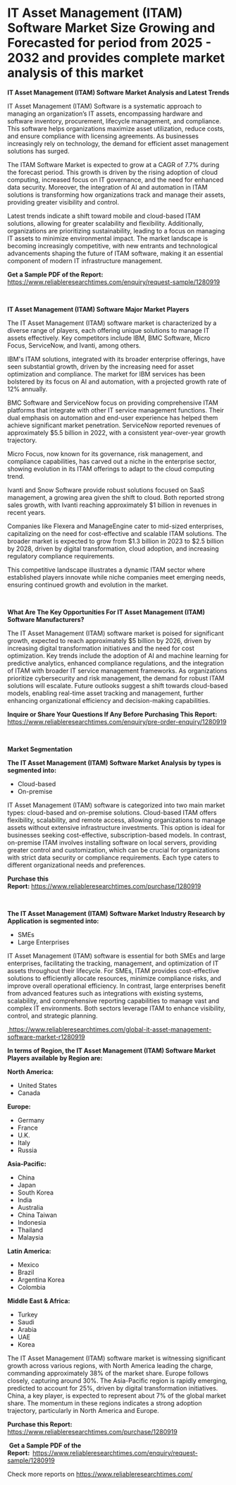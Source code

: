 <p><h1>IT Asset Management (ITAM) Software Market Size Growing and Forecasted for period from 2025 - 2032 and provides complete market analysis of this market</h1></p><p><strong>IT Asset Management (ITAM) Software Market Analysis and Latest Trends</strong></p>
<p><p>IT Asset Management (ITAM) Software is a systematic approach to managing an organization’s IT assets, encompassing hardware and software inventory, procurement, lifecycle management, and compliance. This software helps organizations maximize asset utilization, reduce costs, and ensure compliance with licensing agreements. As businesses increasingly rely on technology, the demand for efficient asset management solutions has surged.</p><p>The ITAM Software Market is expected to grow at a CAGR of 7.7% during the forecast period. This growth is driven by the rising adoption of cloud computing, increased focus on IT governance, and the need for enhanced data security. Moreover, the integration of AI and automation in ITAM solutions is transforming how organizations track and manage their assets, providing greater visibility and control.</p><p>Latest trends indicate a shift toward mobile and cloud-based ITAM solutions, allowing for greater scalability and flexibility. Additionally, organizations are prioritizing sustainability, leading to a focus on managing IT assets to minimize environmental impact. The market landscape is becoming increasingly competitive, with new entrants and technological advancements shaping the future of ITAM software, making it an essential component of modern IT infrastructure management.</p></p>
<p><strong>Get a Sample PDF of the Report:&nbsp;</strong> <a href="https://www.reliableresearchtimes.com/enquiry/request-sample/1280919?utm_campaign=2232&utm_medium=2&utm_source=Github&utm_content=ia&utm_term=24032025&utm_id=it-asset-management-itam-software">https://www.reliableresearchtimes.com/enquiry/request-sample/1280919</a></p>
<p>&nbsp;</p>
<p><strong>IT Asset Management (ITAM) Software Major Market Players</strong></p>
<p><p>The IT Asset Management (ITAM) software market is characterized by a diverse range of players, each offering unique solutions to manage IT assets effectively. Key competitors include IBM, BMC Software, Micro Focus, ServiceNow, and Ivanti, among others.</p><p>IBM's ITAM solutions, integrated with its broader enterprise offerings, have seen substantial growth, driven by the increasing need for asset optimization and compliance. The market for IBM services has been bolstered by its focus on AI and automation, with a projected growth rate of 12% annually.</p><p>BMC Software and ServiceNow focus on providing comprehensive ITAM platforms that integrate with other IT service management functions. Their dual emphasis on automation and end-user experience has helped them achieve significant market penetration. ServiceNow reported revenues of approximately $5.5 billion in 2022, with a consistent year-over-year growth trajectory.</p><p>Micro Focus, now known for its governance, risk management, and compliance capabilities, has carved out a niche in the enterprise sector, showing evolution in its ITAM offerings to adapt to the cloud computing trend.</p><p>Ivanti and Snow Software provide robust solutions focused on SaaS management, a growing area given the shift to cloud. Both reported strong sales growth, with Ivanti reaching approximately $1 billion in revenues in recent years.</p><p>Companies like Flexera and ManageEngine cater to mid-sized enterprises, capitalizing on the need for cost-effective and scalable ITAM solutions. The broader market is expected to grow from $1.3 billion in 2023 to $2.5 billion by 2028, driven by digital transformation, cloud adoption, and increasing regulatory compliance requirements.</p><p>This competitive landscape illustrates a dynamic ITAM sector where established players innovate while niche companies meet emerging needs, ensuring continued growth and evolution in the market.</p></p>
<p>&nbsp;</p>
<p><strong>What Are The Key Opportunities For IT Asset Management (ITAM) Software Manufacturers?</strong></p>
<p><p>The IT Asset Management (ITAM) software market is poised for significant growth, expected to reach approximately $5 billion by 2026, driven by increasing digital transformation initiatives and the need for cost optimization. Key trends include the adoption of AI and machine learning for predictive analytics, enhanced compliance regulations, and the integration of ITAM with broader IT service management frameworks. As organizations prioritize cybersecurity and risk management, the demand for robust ITAM solutions will escalate. Future outlooks suggest a shift towards cloud-based models, enabling real-time asset tracking and management, further enhancing organizational efficiency and decision-making capabilities.</p></p>
<p><strong>Inquire or Share Your Questions If Any Before Purchasing This Report:</strong> <a href="https://www.reliableresearchtimes.com/enquiry/pre-order-enquiry/1280919?utm_campaign=2232&utm_medium=2&utm_source=Github&utm_content=ia&utm_term=24032025&utm_id=it-asset-management-itam-software">https://www.reliableresearchtimes.com/enquiry/pre-order-enquiry/1280919</a></p>
<p>&nbsp;</p>
<p><strong>Market Segmentation</strong></p>
<p><strong>The IT Asset Management (ITAM) Software Market Analysis by types is segmented into:</strong></p>
<p><ul><li>Cloud-based</li><li>On-premise</li></ul></p>
<p><p>IT Asset Management (ITAM) software is categorized into two main market types: cloud-based and on-premise solutions. Cloud-based ITAM offers flexibility, scalability, and remote access, allowing organizations to manage assets without extensive infrastructure investments. This option is ideal for businesses seeking cost-effective, subscription-based models. In contrast, on-premise ITAM involves installing software on local servers, providing greater control and customization, which can be crucial for organizations with strict data security or compliance requirements. Each type caters to different organizational needs and preferences.</p></p>
<p><strong>Purchase this Report:&nbsp;</strong><a href="https://www.reliableresearchtimes.com/purchase/1280919?utm_campaign=2232&utm_medium=2&utm_source=Github&utm_content=ia&utm_term=24032025&utm_id=it-asset-management-itam-software">https://www.reliableresearchtimes.com/purchase/1280919</a></p>
<p>&nbsp;</p>
<p><strong>The IT Asset Management (ITAM) Software Market Industry Research by Application is segmented into:</strong></p>
<p><ul><li>SMEs</li><li>Large Enterprises</li></ul></p>
<p><p>IT Asset Management (ITAM) software is essential for both SMEs and large enterprises, facilitating the tracking, management, and optimization of IT assets throughout their lifecycle. For SMEs, ITAM provides cost-effective solutions to efficiently allocate resources, minimize compliance risks, and improve overall operational efficiency. In contrast, large enterprises benefit from advanced features such as integrations with existing systems, scalability, and comprehensive reporting capabilities to manage vast and complex IT environments. Both sectors leverage ITAM to enhance visibility, control, and strategic planning.</p></p>
<p><a href="https://www.reliableresearchtimes.com/global-it-asset-management-software-market-r1280919?utm_campaign=2232&utm_medium=2&utm_source=Github&utm_content=ia&utm_term=24032025&utm_id=it-asset-management-itam-software">&nbsp;https://www.reliableresearchtimes.com/global-it-asset-management-software-market-r1280919</a></p>
<p><strong>In terms of Region, the IT Asset Management (ITAM) Software Market Players available by Region are:</strong></p>
<p>
    <p> <strong> North America: </strong>
        <ul>
            <li>United States</li>
            <li>Canada</li>
        </ul>
        </p> 
    <p> <strong> Europe: </strong>
        <ul>
            <li>Germany</li>
            <li>France</li>
            <li>U.K.</li>
            <li>Italy</li>
            <li>Russia</li>
        </ul>
        </p> 
    <p> <strong> Asia-Pacific: </strong>
        <ul>
            <li>China</li>
            <li>Japan</li>
            <li>South Korea</li>
            <li>India</li>
            <li>Australia</li>
            <li>China Taiwan</li>
            <li>Indonesia</li>
            <li>Thailand</li>
            <li>Malaysia</li>
        </ul>
        </p> 
    <p> <strong> Latin America: </strong>
        <ul>
            <li>Mexico</li>
            <li>Brazil</li>
            <li>Argentina Korea</li>
            <li>Colombia</li>
        </ul>
        </p> 
    <p> <strong> Middle East & Africa: </strong>
        <ul>
            <li>Turkey</li>
            <li>Saudi</li>
            <li>Arabia</li>
            <li>UAE</li>
            <li>Korea</li>
        </ul>
    </p>
    </p>
<p><p>The IT Asset Management (ITAM) software market is witnessing significant growth across various regions, with North America leading the charge, commanding approximately 38% of the market share. Europe follows closely, capturing around 30%. The Asia-Pacific region is rapidly emerging, predicted to account for 25%, driven by digital transformation initiatives. China, a key player, is expected to represent about 7% of the global market share. The momentum in these regions indicates a strong adoption trajectory, particularly in North America and Europe.</p></p>
<p><strong>Purchase this Report: </strong><a href="https://www.reliableresearchtimes.com/purchase/1280919?utm_campaign=2232&utm_medium=2&utm_source=Github&utm_content=ia&utm_term=24032025&utm_id=it-asset-management-itam-software">https://www.reliableresearchtimes.com/purchase/1280919</a></p>
<p>&nbsp;<strong>Get a Sample PDF of the Report:&nbsp;&nbsp;</strong><a href="https://www.reliableresearchtimes.com/enquiry/request-sample/1280919?utm_campaign=2232&utm_medium=2&utm_source=Github&utm_content=ia&utm_term=24032025&utm_id=it-asset-management-itam-software">https://www.reliableresearchtimes.com/enquiry/request-sample/1280919</a></p>
<p><strong></strong></p>
<p>Check more reports on <a href="https://www.reliableresearchtimes.com/?utm_campaign=2232&utm_medium=2&utm_source=Github&utm_content=ia&utm_term=24032025&utm_id=it-asset-management-itam-software">https://www.reliableresearchtimes.com/</a></p>
